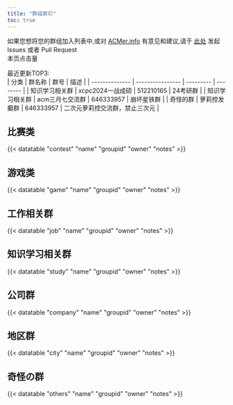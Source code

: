 ```yaml
---
title: "群组索引"
toc: true
---
```


如果您想将您的群组加入列表中,或对 [ACMer.info](https://acmer.info/) 有意见和建议,请于 [此处](https://github.com/acmerindex/acmer-info) 发起 Issues 或者 Pull Request
<br/>
<span>本页点击量<span id="busuanzi_value_page_pv"></span>
<br/>

最近更新TOP3:
<br/>
| 分类           | 群名称           | 群号      | 描述     |
| -------------- | ---------------- | --------- | -------- |
| 知识学习相关群 | xcpc2024一战成硕 | 512210165 | 24考研群 |
| 知识学习相关群 | acm三月七交流群 | 646333957 | 崩坏星铁群 |
| 奇怪的群 | 萝莉控发癫群 | 646333957 | 二次元萝莉控交流群，禁止三次元 |

## 比赛类
{{< datatable "contest" "name" "groupid" "owner" "notes" >}}

## 游戏类
{{< datatable "game" "name" "groupid" "owner" "notes" >}}

## 工作相关群
{{< datatable "job" "name" "groupid" "owner" "notes" >}}

## 知识学习相关群
{{< datatable "study" "name" "groupid" "owner" "notes" >}}

## 公司群
{{< datatable "company" "name" "groupid" "owner" "notes" >}}

## 地区群
{{< datatable "city" "name" "groupid" "owner" "notes" >}}

## 奇怪の群
{{< datatable "others" "name" "groupid" "owner" "notes" >}}
